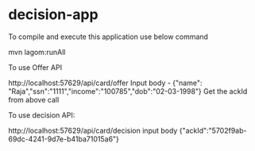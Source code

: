 # decision-app
To compile and execute this application use below command

  mvn lagom:runAll
  
To use Offer API

  http://localhost:57629/api/card/offer
  Input body - {"name": "Raja","ssn":"1111","income":"100785","dob":"02-03-1998"}
 Get the ackId from above call
 
To use decision API:

 http://localhost:57629/api/card/decision
  input body {"ackId":"5702f9ab-69dc-4241-9d7e-b41ba71015a6"}
 
 
